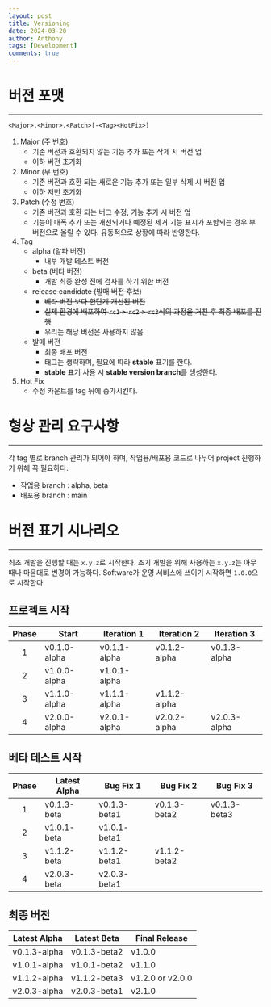 ```yaml
---
layout: post
title: Versioning
date: 2024-03-20
author: Anthony
tags: [Development]
comments: true
---
```


# 버전 포맷

___

`<Major>.<Minor>.<Patch>[-<Tag><HotFix>]`

1. Major (주 번호)
   + 기존 버전과 호환되지 않는 기능 추가 또는 삭제 시 버전 업
   + 이하 버전 초기화
2. Minor (부 번호)
   + 기존 버전과 호환 되는 새로운 기능 추가 또는 일부 삭제 시 버전 업
   + 이하 저번 초기화
3. Patch (수정 번호)
   + 기존 버전과 호환 되는 버그 수정, 기능 추가 시 버전 업
   + 기능이 대폭 추가 또는 개선되거나 예정된 제거 기능 표시가 포함되는 경우 부 버전으로 올릴 수 있다. 유동적으로 상황에 따라 반영한다.
4. Tag
   + alpha (알파 버전)
     - 내부 개발 테스트 버전
   + beta (베타 버전)
     - 개발 최종 완성 전에 검사를 하기 위한 버전
   + ~~release candidate (발매 버전 후보)~~
     - ~~베타 버전 보다 한단계 개선된 버전~~
     - ~~실제 환경에 배포하여 `rc1` > `rc2` > `rc3`식의 과정을 거친 후 최종 배포를 진행~~
     - 우리는 해당 버전은 사용하지 않음
   + 발매 버전
     - 최종 배포 버전
     - 태그는 생략하며, 필요에 따라 **stable** 표기를 한다.
     - **stable** 표기 사용 시 **stable version branch**를 생성한다.
5. Hot Fix
   + 수정 카운트를 tag 뒤에 증가시킨다.

# 형상 관리 요구사항

___

각 tag 별로 branch 관리가 되어야 하며, 작업용/배포용 코드로 나누어 project 진행하기 위해 꼭 필요하다.

+ 작업용 branch : alpha, beta
+ 배포용 branch : main

# 버전 표기 시나리오

___

최초 개발을 진행할 때는 `x.y.z`로 시작한다. 초기 개발을 위해 사용하는 `x.y.z`는 아무때나 마음대로 변경이 가능하다. Software가 운영 서비스에 쓰이기 시작하면 `1.0.0`으로 시작한다.

## 프로젝트 시작

| **Phase** | Start        | Iteration 1  | Iteration 2  | Iteration 3  |
|:---------:|--------------|--------------|--------------|--------------|
|     1     | v0.1.0-alpha | v0.1.1-alpha | v0.1.2-alpha | v0.1.3-alpha |
|     2     | v1.0.0-alpha | v1.0.1-alpha |              |              |
|     3     | v1.1.0-alpha | v1.1.1-alpha | v1.1.2-alpha |              |
|     4     | v2.0.0-alpha | v2.0.1-alpha | v2.0.2-alpha | v2.0.3-alpha |

## 베타 테스트 시작

| **Phase** | Latest Alpha | Bug Fix 1    | Bug Fix 2    | Bug Fix 3    |
|:---------:|--------------|--------------|--------------|--------------|
|     1     | v0.1.3-beta  | v0.1.3-beta1 | v0.1.3-beta2 | v0.1.3-beta3 |
|     2     | v1.0.1-beta  | v1.0.1-beta1 |              |              |
|     3     | v1.1.2-beta  | v1.1.2-beta1 | v1.1.2-beta2 |              |
|     4     | v2.0.3-beta  | v2.0.3-beta1 |              |              |

## 최종 버전

| Latest Alpha | Latest Beta  | Final Release    |
|:------------:|--------------|------------------|
| v0.1.3-alpha | v0.1.3-beta2 | v1.0.0           |
| v1.0.1-alpha | v1.0.1-beta2 | v1.1.0           |
| v1.1.2-alpha | v1.1.2-beta3 | v1.2.0 or v2.0.0 |
| v2.0.3-alpha | v2.0.3-beta1 | v2.1.0           |
